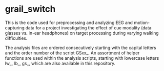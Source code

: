 # grail_switch
This is the code used for preprocessing and analyzing EEG and motion-capturing data for a project investigating the effect of cue modality (data glasses vs. in-ear headphones) on target processing during varying walking difficulties.

The analysis files are ordered consecutively starting with the capital letters and the order number of the script GSxx_. An assortment of helper functions are used within the analysis scripts, starting with lowercase letters lw_, lb_, gs_, which are also available in this repository.
